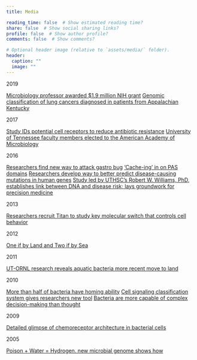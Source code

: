 ```yaml
---
title: Media

reading_time: false  # Show estimated reading time?
share: false  # Show social sharing links?
profile: false  # Show author profile?
comments: false  # Show comments?

# Optional header image (relative to `assets/media/` folder).
header:
  caption: ""
  image: ""
---
```


2019

[Microbiology professor awarded $1.9 million NIH grant](https://artsandsciences.osu.edu/news/microbiology-professor-awarded-19-million-nih-grant?utm_source=College+of+Arts+and+Sciences&utm_campaign=9f74893a98-EMAIL_CAMPAIGN_2019_04_05_05_38_COPY_01&utm_medium=email&utm_term=0_112a361dc0-9f74893a98-323349749)
[Genomic classification of lung cancers diagnosed in patients from Appalachian Kentucky](http://ascopost.com/News/59714?email=f52c765713188a4fd5091ca3513e8ee9876f4fd173ef6ed078bb565726ba3c24&utm_medium=Email&utm_campaign=TAP%20EN)

2017

[Study IDs potential cell receptors to reduce antibiotic resistance](http://tntoday.utk.edu/2017/11/16/study-ids-potential-cell-receptors-reduce-antibiotic-resistance/)
[University of Tennessee faculty members elected to the American Academy of Microbiology](http://tntoday.utk.edu/2017/03/23/faculty-members-elected-american-academy-microbiology/)

2016

[Researchers find new way to attack gastro bug](https://app.secure.griffith.edu.au/news/2016/10/21/researchers-find-new-way-to-attack-gastro-bug/)
[‘Cache-ing’ in on PAS domains](http://www.nature.com/nrmicro/journal/v14/n6/full/nrmicro.2016.67.html)
[Researchers develop way to better predict disease-causing mutations in human genes](http://tntoday.utk.edu/2016/02/18/researchers-develop-predict-diseasecausing-mutations-human-genes/)
[Study led by UTHSC’s Robert W. Williams, PhD, establishes link between DNA and disease risk; lays groundwork for precision medicine](http://news.uthsc.edu/study-led-by-uthscs-robert-w-williams-phd-establishes-link-between-dna-and-disease-risk-lays-groundwork-for-precision-medicine/)

2013

[Researchers recruit Titan to study key molecular switch that controls cell behavior](https://www.olcf.ornl.gov/2013/12/13/researchers-recruit-titan-to-study-key-molecular-switch-that-controls-cell-behavior/)

2012

[One if by Land and Two if by Sea](http://schaechter.asmblog.org/schaechter/2012/02/one-if-by-land-and-two-if-by-sea.html)

2011

[UT-ORNL research reveals aquatic bacteria more recent move to land](http://www.eurekalert.org/pub_releases/2011-12/uota-urr122011.php)

2010

[More than half of bacteria have homing ability](http://news.sciencemag.org/biology/2010/06/more-half-bacteria-have-homing-ability)
[Cell signaling classification system gives researchers new tool](https://www.ornl.gov/news/cell-signaling-classification-system-gives-researchers-new-tool)
[Bacteria are more capable of complex decision-making than thought](http://tntoday.utk.edu/2010/01/14/new-research-understand-bacterias-thinking/)

2009

[Detailed glimpse of chemoreceptor architecture in bacterial cells](http://www.caltech.edu/news/caltech-scientists-get-detailed-glimpse-chemoreceptor-architecture-bacterial-cells-1564)

2005

[Poison + Water = Hydrogen. new microbial genome shows how](https://www.sciencedaily.com/releases/2005/12/051204103616.htm)